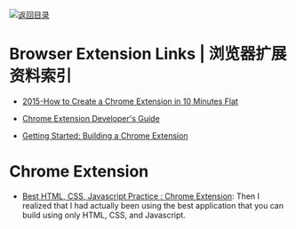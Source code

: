 [![返回目录](https://user-images.githubusercontent.com/5803001/38079637-ff0abcf0-3371-11e8-9b76-ad651620afc7.jpg)](https://github.com/wxyyxc1992/Awesome-Links)

# Browser Extension Links | 浏览器扩展资料索引

- [2015-How to Create a Chrome Extension in 10 Minutes Flat](https://www.sitepoint.com/create-chrome-extension-10-minutes-flat/)

- [Chrome Extension Developer's Guide](https://developer.chrome.com/extensions/devguide)

- [Getting Started: Building a Chrome Extension](https://developer.chrome.com/extensions/getstarted)

# Chrome Extension

- [Best HTML, CSS, Javascript Practice : Chrome Extension](https://medium.com/@thejungwon/best-html-css-javascript-practice-chrome-extension-ae4e5e7839e): Then I realized that I had actually been using the best application that you can build using only HTML, CSS, and Javascript.

